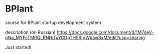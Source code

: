 # BPlant
sourse for BPlant startup development system

description (on Russian) https://docs.google.com/document/d/1M7geV-oNa_MYFcTMRQLRNHiTuYCDpTHSRjVWpavj8xM/edit?usp=sharing

Just started!
